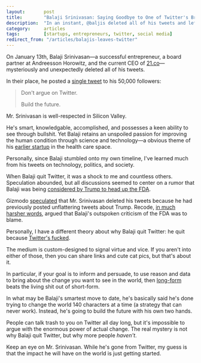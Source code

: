 ```yaml
---
layout:       post
title:        "Balaji Srinivasan: Saying Goodbye to One of Twitter's Brightest"
description:  "In an instant, @baljis deleted all of his tweets and left Twitter, which has left everyone wondering why."
category:     articles
tags:         [startups, entrepreneurs, twitter, social media]
redirect_from: "/articles/balajis-leaves-twitter"
---
```


On January 13th, Balaji Srinivasan&mdash;a successful entrepreneur, a board
partner at Andreesson Horowitz, and the current CEO of [21.co](http://21.co)&mdash;
mysteriously and unexpectedly deleted all of his tweets.

In their place, he posted a [single tweet](https://twitter.com/balajis/status/820139852041777152)
to his 50,000 followers:

> Don't argue on Twitter.
>
> Build the future.

Mr. Srinivasan is well-respected in Silicon Valley.

He's smart, knowledgable, accomplished, and possesses a keen ability to see
through bullshit. Yet Balaji retains an unspoiled passion for improving the human
condition through science and technology&mdash;a obvious theme of his [earlier
startup](https://www.counsyl.com) in the health care space.

Personally, since Balaji stumbled onto my own timeline, I've learned much from
his tweets on technology, politics, and society.

When Balaji quit Twitter, it was a shock to me and countless others. Speculation
abounded, but all discussions seemed to center on a rumor that Balaji was being
[considered by Trump to head up the FDA](https://www.bloomberg.com/news/articles/2017-01-13/trump-said-to-consider-another-thiel-associate-to-lead-fda).

Gizmodo [speculated](http://gizmodo.com/why-did-trumps-top-fda-pick-delete-all-his-tweets-1791227569)
that Mr. Srinivasan deleted his tweets because he had previously posted
unflattering tweets about Trump. Recode, [in much harsher words](http://www.recode.net/2017/1/14/14276530/balaji-srinivasan-trump-fda-twitter-andreessen-horowitz), argued that Balaji's outspoken criticism of the FDA was to blame.

Personally, I have a different theory about why Balaji quit Twitter: he quit
because [Twitter's fucked](/articles/fuck-twitter).

The medium is custom-designed to signal virtue and vice. If you aren't into
either of those, then you can share links and cute cat pics, but that's about it.

In particular, if your goal is to inform and persuade, to use reason and data to
bring about the change you want to see in the world, then [long-form](https://www.youtube.com/watch?v=cOubCHLXT6A) beats the
living shit out of short-form.

In what may be Balaji's smartest move to date, he's basically said he's done
trying to change the world 140 characters at a time (a strategy that can never
work). Instead, he's going to build the future with his own two hands.

People can talk trash to you on Twitter all day long, but it's impossible to
argue with the enormous power of actual change. The real mystery is not why
Balaji quit Twitter, but why more people *haven't*.

Keep an eye on Mr. Srinivasan. While he's gone from Twitter, my guess is that
the impact he will have on the world is just getting started.
